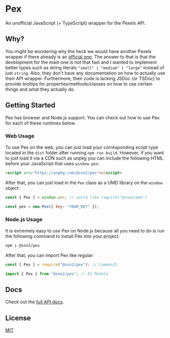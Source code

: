 # Pex

An unofficial JavaScript (+ TypeScript) wrapper for the Pexels API.

## Why?

You might be wondering why the heck we would have another Pexels wrapper if there already is an [official one](https://github.com/pexels/pexels-javascript). The answer to that is that the development for the main one is not that fast and I wanted to implement better types such as string literals `"small" | "medium" | "large"` instead of just `string`. Also, they don't have any documentation on how to actually use their API wrapper. Furthermore, their code is lacking JSDoc (or TSDoc) to provide tooltips for properties/methods/classes on how to use certain things and what they actually do.

## Getting Started

Pex has browser and Node.js support. You can check out how to use Pex for each of these runtimes below.

### Web Usage

To use Pex on the web, you can just load your corresponding script type located in the `dist` folder after running `npm run build`. However, if you want to just load it via a CDN such as unpkg you can include the following HTML before your JavaScript that uses `window.pex`:

```html
<script src="https://unpkg.com/@sno2/pex"></script>
```

After that, you can just load in the `Pex` class as a UMD library on the `window` object:

```js
const { Pex } = window.pex; // sorta like require("@sno2/pex")

const pex = new Pex({ key: "YOUR_KEY" });
```

### Node.js Usage

It is extremely easy to use Pex on Node.js because all you need to do is run the following command to install Pex into your project:

```bash
npm i @sno2/pex
```

After that, you can import Pex like regular:

```js
const { Pex } = require("@sno2/pex"); // CommonJS

import { Pex } from "@sno2/pex"; // ES Module
```

## Docs

Check out the [full API docs](./docs/modules/index.md).

## License

[MIT](./LICENSE)
